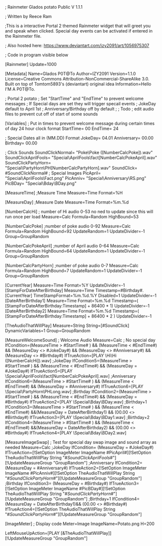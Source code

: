 ; Rainmeter Glados potato Public V 1.1.1

; Written by Reece Ram

;This is a interactive Portal 2 themed Rainmeter widget that will greet you and speak when clicked. Special day events can be activated if entered in the Rainmeter file.

; Also hosted here: https://www.deviantart.com/izy2091/art/1056975307

; Code in program visible below

[Rainmeter]
Update=1000

[Metadata]
Name=Glados P0T@To
Author=IZY2091
Version=1.1.0
License=Creative Commons Attribution-NonCommercial-ShareAlike 3.0. Built on top of Tomtom5893's (deviantart) original idea
Information=Hello I'M A P0T@To. 

; Portal 2 potato
; Set "StartTime" and "EndTime" to prevent welcome messages 
; If Special days are set they will trigger specail events
; JokeDay default to April 1st
; Anniversary/Birthday off by default
;
; Todo
; edit audio files to prevent cut off of start of some sounds

[Variables]
; Put in times to prevent welcome message during certain times of day 24 hour clock format
StartTime=	00
EndTime=	24

; Special Dates all in (MM.DD) Format
JokeDay= 		04.01
Anniversary= 		00.00
Birthday=		00.00

; Click Sounds
SoundClickNormal= 	"Poke\Poke ([NumberCalcPoke]).wav"
SoundClickAprilFools= 	"Special\AprilFools\fact[NumberCalcPokeApril].wav"
SoundClickPartyHorn= 	"Special\PartyHorn\PH[NumberCalcPartyHorn].wav"
SoundClick=		#SoundClickNormal#
; Special Images
PicApril=	"Special\AprilFools\Fact.png"
PicAnniv=	"Special\Anniversary\RS.png"
PicBDay=	"Special\Bday\BDay.png"

[MeasureTime]
;Measure Time
Measure=Time
Format=%H

[MeasureDay]
;Measure Date
Measure=Time
Format=%m.%d

[NumberCalcHi]
; number of Hi audio 0-53 no ned to update since this will run once per load
Measure=Calc
Formula=Random
HighBound=53

[NumberCalcPoke] 
;number of poke audio 0-92
Measure=Calc
Formula=Random
HighBound=92
UpdateRandom=1
UpdateDivider=-1
Group=GroupRandom

[NumberCalcPokeApril]
;number of April audio 0-64
Measure=Calc
Formula=Random
HighBound=64
UpdateRandom=1
UpdateDivider=-1
Group=GroupRandom

[NumberCalcPartyHorn] 
;number of poke audio 0-7
Measure=Calc
Formula=Random
HighBound=7
UpdateRandom=1
UpdateDivider=-1
Group=GroupRandom

[CurrentYear]
Measure=Time
Format=%Y
UpdateDivider=-1
[StampForDateAfterBirthday]
Measure=Time
Timestamp=#Birthday#.[CurrentYear]
TimeStampFormat=%m.%d.%Y
Disabled=1
UpdateDivider=-1
[DateAfterBirthday1]
Measure=Time
Format=%m.%d
Timestamp=( [StampForDateAfterBirthday:Timestamp] + 86400 * 1)
UpdateDivider=-1
[DateAfterBirthday2]
Measure=Time
Format=%m.%d
Timestamp=( [StampForDateAfterBirthday:Timestamp] + 86400 * 2 )
UpdateDivider=-1

[TheAudioThatWillPlay]
Measure=String
String=[#SoundClick]
DynamicVariables=1
Group=GroupRandom

[MeasureWelcomeSound]
; Welcome Audio
Measure=Calc
; No special day
IfCondition=(MeasureTime > #StartTime# ) && (MeasureTime < #EndTime#) && (MeasureDay <> #JokeDay#) && (MeasureDay <> #Anniversary#) && (MeasureDay <> #Birthday#) 
IfTrueAction=[PLAY \Hi\Hi ([NumberCalcHi]).wav]
;JokeDay
IfCondition5=(MeasureTime > #StartTime# ) && (MeasureTime < #EndTime#) && (MeasureDay = #JokeDay#)
IfTrueAction5=[PLAY \Special\AprilFools\fact[NumberCalcPokeApril].wav]
;Anniversary
IfCondition6=(MeasureTime > #StartTime# ) && (MeasureTime < #EndTime#) && (MeasureDay = #Anniversary#)
IfTrueAction6=[PLAY \Special\PartyHorn\PHLong.wav]
;Birthday
IfCondition2=(MeasureTime > #StartTime# ) && (MeasureTime < #EndTime#) && (MeasureDay = #Birthday#)
IfTrueAction2=[PLAY \Special\Bday\BDay.wav]
;Birthday+1
IfCondition3=(MeasureTime > #StartTime# ) && (MeasureTime < #EndTime#) &&(MeasureDay = DateAfterBirthday1) && (00.00 <> #Birthday#)
IfTrueAction3=[PLAY \Special\Bday\BDay1.wav]
;Birthday+2
IfCondition4=(MeasureTime > #StartTime# ) && (MeasureTime < #EndTime#) &&(MeasureDay = DateAfterBirthday2) && (00.00 <> #Birthday#)
IfTrueAction4=[PLAY \Special\Bday\BDay2.wav]

[MeasureImageSwap]
; Test for special day swap image and sound array as needed 
Measure=Calc 
;JokeDay
IfCondition= (MeasureDay = #JokeDay#)
IfTrueAction=[!SetOption ImageMeter ImageName #PicApril#][!SetOption TheAudioThatWillPlay String "#*SoundClickAprilFools*#"][!UpdateMeasureGroup "GroupRandom"]
;Anniversary
IfCondition2= (MeasureDay = #Anniversary#)
IfTrueAction2=[!SetOption ImageMeter ImageName #PicAnniv#][!SetOption TheAudioThatWillPlay String "#*SoundClickPartyHorn*#"][!UpdateMeasureGroup "GroupRandom"]
;Birthday
IfCondition3= (MeasureDay = #Birthday#)
IfTrueAction3=[!SetOption ImageMeter ImageName #PicBDay#][!SetOption TheAudioThatWillPlay String "#*SoundClickPartyHorn*#"][!UpdateMeasureGroup "GroupRandom"]
;Birthday+1
IfCondition4=(MeasureDay = DateAfterBirthday1)&& (00.00 <> #Birthday#)
IfTrueAction4=[!SetOption TheAudioThatWillPlay String "#*SoundClickPartyHorn*#"][!UpdateMeasureGroup "GroupRandom"]

[ImageMeter]
; Display code
Meter=Image
ImageName=Potato.png
H=200

LeftMouseUpAction=[PLAY [&TheAudioThatWillPlay]][!UpdateMeasureGroup "GroupRandom"]
